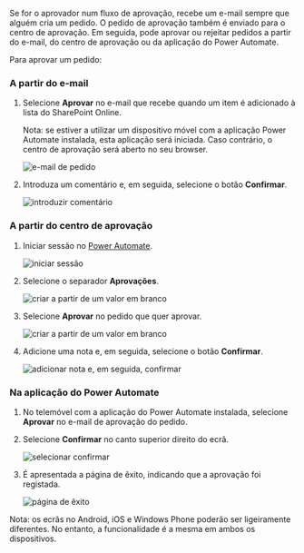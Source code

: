 Se for o aprovador num fluxo de aprovação, recebe um e-mail sempre que alguém cria um pedido. O pedido de aprovação também é enviado para o centro de aprovação. Em seguida, pode aprovar ou rejeitar pedidos a partir do e-mail, do centro de aprovação ou da aplicação do Power Automate.

Para aprovar um pedido:

### <a name="from-email"></a>A partir do e-mail
1. Selecione **Aprovar** no e-mail que recebe quando um item é adicionado à lista do SharePoint Online.
   
     Nota: se estiver a utilizar um dispositivo móvel com a aplicação Power Automate instalada, esta aplicação será iniciada. Caso contrário, o centro de aprovação será aberto no seu browser.
   
    ![e-mail de pedido](media/modern-approvals/email-approval-request.png)
2. Introduza um comentário e, em seguida, selecione o botão **Confirmar**.
   
    ![introduzir comentário](media/modern-approvals/request-in-approval-center.png)

### <a name="from-the-approvals-center"></a>A partir do centro de aprovação
1. Iniciar sessão no [Power Automate](https://flow.microsoft.com).
   
    ![iniciar sessão](media/modern-approvals/sign-in.png)
2. Selecione o separador **Aprovações**.
   
    ![criar a partir de um valor em branco](media/modern-approvals/approvals-tab.png)
3. Selecione **Aprovar** no pedido que quer aprovar.
   
    ![criar a partir de um valor em branco](media/modern-approvals/approvals-cards.png)
4. Adicione uma nota e, em seguida, selecione o botão **Confirmar**.
   
    ![adicionar nota e, em seguida, confirmar](media/modern-approvals/approval-selection-card.png)

### <a name="from-the-power-automate-app"></a>Na aplicação do Power Automate
1. No telemóvel com a aplicação do Power Automate instalada, selecione **Aprovar** no e-mail de aprovação do pedido.
2. Selecione **Confirmar** no canto superior direito do ecrã.
   
    ![selecionar confirmar](media/modern-approvals/mobile-approval.png)
3. É apresentada a página de êxito, indicando que a aprovação foi registada.
   
    ![página de êxito](media/modern-approvals/mobile-approval-confirmation.png)

Nota: os ecrãs no Android, iOS e Windows Phone poderão ser ligeiramente diferentes. No entanto, a funcionalidade é a mesma em ambos os dispositivos.

